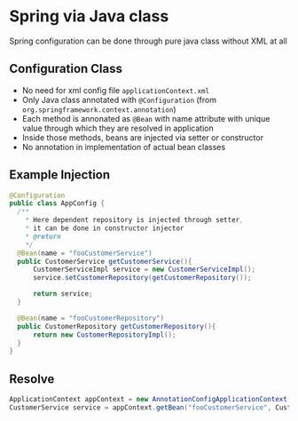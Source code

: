 # Spring via Java class
Spring configuration can be done through pure java class without XML at all

## Configuration Class
- No need for xml config file ``applicationContext.xml``
- Only Java class annotated with ``@Configuration`` (from ``org.springframework.context.annotation``)
- Each method is annonated as ``@Bean`` with name attribute with unique value through 
which they are resolved in application
- Inside those methods, beans are injected via setter or constructor
- No annotation in implementation of actual bean classes

## Example Injection

```java
@Configuration
public class AppConfig {
  /**
    * Here dependent repository is injected through setter,
    * it can be done in constructor injector
    * @return
    */
  @Bean(name = "fooCustomerService")
  public CustomerService getCustomerService(){
      CustomerServiceImpl service = new CustomerServiceImpl();
      service.setCustomerRepository(getCustomerRepository());

      return service;
  }

  @Bean(name = "fooCustomerRepository")
  public CustomerRepository getCustomerRepository(){
      return new CustomerRepositoryImpl();
  }
}
```

## Resolve
```java
ApplicationContext appContext = new AnnotationConfigApplicationContext(AppConfig.class);
CustomerService service = appContext.getBean("fooCustomerService", CustomerService.class);
```